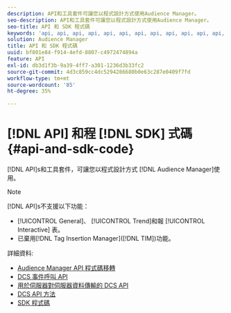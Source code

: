 ```yaml
---
description: API和工具套件可讓您以程式設計方式使用Audience Manager。
seo-description: API和工具套件可讓您以程式設計方式使用Audience Manager。
seo-title: API 和 SDK 程式碼
keywords: 'api, api, api, api, api, api, api, api, api, api, api, api, api, api, api, api, api, api, api, api, api, api, api, api, api, api, api, api, api, api, api, api, api, '
solution: Audience Manager
title: API 和 SDK 程式碼
uuid: bf801e84-f914-4efd-8807-c4972474894a
feature: API
exl-id: db3d1f3b-9a39-4ff7-a301-1236d3b33fc2
source-git-commit: 4d3c859cc4dc5294286680b0e63c287e0409f7fd
workflow-type: tm+mt
source-wordcount: '85'
ht-degree: 35%

---
```


# [!DNL API] 和程 [!DNL SDK] 式碼  {#api-and-sdk-code}

[!DNL API]s和工具套件，可讓您以程式設計方式 [!DNL Audience Manager]使用。

>[!NOTE]
>
>[!DNL API]s不支援以下功能：
>
>* [!UICONTROL General]、 [!UICONTROL Trend]和報 [!UICONTROL Interactive] 表。
>* 已棄用[!DNL Tag Insertion Manager]([!DNL TIM])功能。


詳細資料:

* [Audience Manager API 程式碼移轉](api-swagger-migration.md)
* [DCS 事件呼叫 API](dcs-intro/dcs-event-calls/dcs-event-calls.md)
* [用於伺服器對伺服器資料傳輸的 DCS API](dcs-intro/dcs-s2s/dcs-s2s.md)
* [DCS API 方法](dcs-intro/dcs-api-reference/dcs-api-methods.md)
* [SDK 程式碼](/help/using/api/aam-sdk.md)
